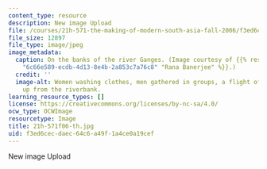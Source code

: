 ```yaml
---
content_type: resource
description: New image Upload
file: /courses/21h-571-the-making-of-modern-south-asia-fall-2006/f3ed6cecdaec64c6a49f1a4ce0a19cef_21h-571f06-th.jpg
file_size: 12897
file_type: image/jpeg
image_metadata:
  caption: On the banks of the river Ganges. (Image courtesy of {{% resource_link
    "6c66e589-ecdb-4d13-8e4b-2a853c7a76c8" "Rana Banerjee" %}}.)
  credit: ''
  image-alt: Women washing clothes, men gathered in groups, a flight of stairs ascending
    up from the riverbank.
learning_resource_types: []
license: https://creativecommons.org/licenses/by-nc-sa/4.0/
ocw_type: OCWImage
resourcetype: Image
title: 21h-571f06-th.jpg
uid: f3ed6cec-daec-64c6-a49f-1a4ce0a19cef
---
```

New image Upload